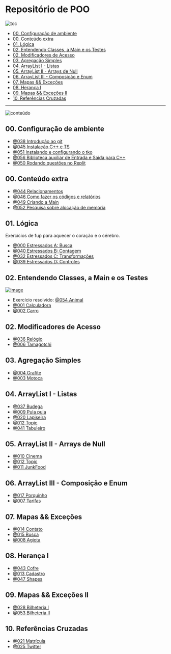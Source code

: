 # Repositório de POO

![toc](https://user-images.githubusercontent.com/4747652/263064329-3004bb4d-32fa-4a51-840e-5204870c2738.png)

<!-- toc -->
- [00. Configuração de ambiente](#00-configuração-de-ambiente)
- [00. Conteúdo extra](#00-conteúdo-extra)
- [01. Lógica](#01-lógica)
- [02. Entendendo Classes, a Main e os Testes](#02-entendendo-classes-a-main-e-os-testes)
- [02. Modificadores de Acesso](#02-modificadores-de-acesso)
- [03. Agregação Simples](#03-agregação-simples)
- [04. ArrayList I - Listas](#04-arraylist-i---listas)
- [05. ArrayList II - Arrays de Null](#05-arraylist-ii---arrays-de-null)
- [06. ArrayList III - Composição e Enum](#06-arraylist-iii---composição-e-enum)
- [07. Mapas && Exceções](#07-mapas--exceções)
- [08. Herança I](#08-herança-i)
- [09. Mapas && Exceções II](#09-mapas--exceções-ii)
- [10. Referências Cruzadas](#10-referências-cruzadas)
<!-- toc -->

---

![conteúdo](https://user-images.githubusercontent.com/4747652/263064979-b64dc170-0734-475c-89f5-7ab3b4750021.png)

## 00. Configuração de ambiente

- [@038 Introdução ao git](base/038/Readme.md)
- [@045 Instalação C++ e TS](base/045/Readme.md)
- [@051 Instalando e configurando o tko](https://github.com/senapk/tko#tko---test-kit-operations)
- [@056 Biblioteca auxiliar de Entrada e Saída para C++](https://github.com/senapk/cppaux#requisitos)
- [@050 Rodando questões no Replit](https://github.com/senapk/tko/blob/master/replit/Readme.md)

## 00. Conteúdo extra

- [@044 Relacionamentos](base/044/Readme.md)
- [@046 Como fazer os códigos e relatórios](base/046/Readme.md)
- [@049 Criando a Main](base/049/Readme.md)
- [@052 Pesquisa sobre alocação de memória](base/052/Readme.md)

## 01. Lógica

Exercícios de fup para aquecer o coração e o cérebro.

- [@000 Estressados A: Busca](base/000/Readme.md)
- [@040 Estressados B: Contagem](base/040/Readme.md)
- [@032 Estressados C: Transformações](base/032/Readme.md)
- [@039 Estressados D: Controles](base/039/Readme.md)

## 02. Entendendo Classes, a Main e os Testes

[![image](https://user-images.githubusercontent.com/4747652/263152148-cf916c4a-6c07-4d36-bc9c-ac8a2f9b348c.png)](https://www.youtube.com/watch?v=PU6-anlu5jI)

- Exercício resolvido: [@054 Animal](base/054/Readme.md)
- [@001 Calculadora](base/001/Readme.md)
- [@002 Carro](base/002/Readme.md)

## 02. Modificadores de Acesso

- [@036 Relógio](base/036/Readme.md)
- [@006 Tamagotchi](base/006/Readme.md)

## 03. Agregação Simples

- [@004 Grafite](base/004/Readme.md)
- [@003 Motoca](base/003/Readme.md)

## 04. ArrayList I - Listas

- [@037 Budega](base/037/Readme.md)
- [@009 Pula pula](base/009/Readme.md)
- [@020 Lapiseira](base/020/Readme.md)
- [@012 Topic](base/012/Readme.md)
- [@041 Tabuleiro](base/041/Readme.md)

## 05. ArrayList II - Arrays de Null

- [@010 Cinema](base/010/Readme.md)
- [@012 Topic](base/012/Readme.md)
- [@011 JunkFood](base/011/Readme.md)

## 06. ArrayList III - Composição e Enum

- [@017 Porquinho](base/017/Readme.md)
- [@007 Tarifas](base/007/Readme.md)

## 07. Mapas && Exceções

- [@014 Contato](base/014/Readme.md)
- [@015 Busca](base/015/Readme.md)
- [@008 Agiota](base/008/Readme.md)

## 08. Herança I

- [@043 Cofre](base/043/Readme.md)
- [@013 Cadastro](base/013/Readme.md)
- [@047 Shapes](base/047/Readme.md)

<!--
- [@016 Favoritos & Agenda 3: cache e redundância](base/016/Readme.md)
- [@048 Estacionamento](base/048/Readme.md)
- [@033 Trem](base/033/Readme.md)
-->

## 09. Mapas && Exceções II

- [@028 Bilheteria I](base/028/Readme.md)
- [@053 Bilheteria II](base/053/Readme.md)

## 10. Referências Cruzadas

- [@021 Matrícula](base/021/Readme.md)
- [@025 Twitter](base/025/Readme.md)

<!--
1.  Herança II

- [@023 Salário](base/023/Readme.md)
- [@022 Hospital](base/022/Readme.md)

15. Lógica II

- [@026 Whatsapp](base/026/Readme.md)

16. Herança III

- [@034 Carga](base/034/Readme.md)
- [@027 Grupos](base/027/Readme.md)

- [@018 Hospital II](base/018/Readme.md)

- [@031 Pets](base/031/Readme.md)
- [@024 Mensagens](base/024/Readme.md)
- [@030 ContatoStar & Agenda 4 (herança)](base/030/Readme.md)
- [@008 Agiota](base/008/Readme.md)
- [@005 Mestre dos Vetores (manipulação arraylist)](base/005/Readme.md)
- [@019 Ligações - Agenda 4](base/019/Readme.md)
- [@035 Clínica Veterinária](base/035/Readme.md)
- [@042 Carro Get e Set](base/042/Readme.md)
- [@029 Anotações](base/029/Readme.md)

-->
